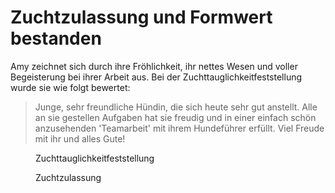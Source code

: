 # Zuchtzulassung und Formwert bestanden

Amy zeichnet sich durch ihre Fröhlichkeit, ihr nettes Wesen und voller Begeisterung bei ihrer Arbeit aus. Bei der Zuchttauglichkeitfeststellung wurde sie wie folgt bewertet:

> Junge, sehr freundliche Hündin, die sich heute sehr gut anstellt. Alle an sie gestellen Aufgaben hat sie freudig und in einer einfach schön anzusehenden 'Teamarbeit' mit ihrem Hundeführer erfüllt. Viel Freude mit ihr und alles Gute!

<figure class="m-0">
    <img
        class="rounded-lg border border-gray-50 shadow-sm"
        src="@/assets/documents/ztf.webp"
        alt=""
    />
    <figcaption>Zuchttauglichkeitfeststellung</figcaption>
</figure>

<figure class="mt-16">
    <img
        class="rounded-lg border border-gray-50 shadow-sm"
        src="@/assets/documents/zuchtzulassung.webp"
        alt=""
    />
    <figcaption>Zuchtzulassung</figcaption>
</figure>